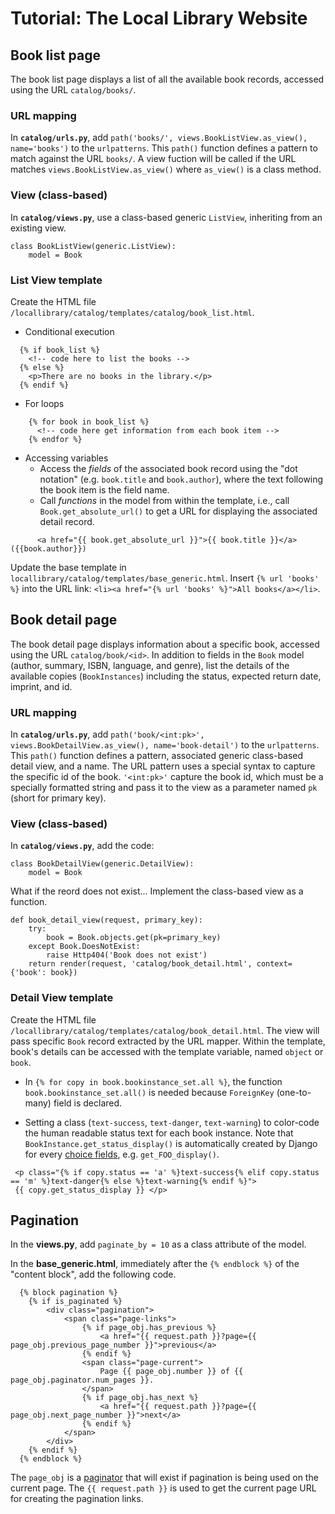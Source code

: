 # Tutorial: The Local Library Website

## Book list page

The book list page displays a list of all the available book records, accessed using the URL `catalog/books/`. 

### URL mapping

In **`catalog/urls.py`**, add `path('books/', views.BookListView.as_view(), name='books')` to the `urlpatterns`. This `path()` function defines a pattern to match against the URL `books/`. A view fuction will be called if the URL matches `views.BookListView.as_view()` where `as_view()` is a class method.

### View (class-based)

In **`catalog/views.py`**, use a class-based generic `ListView`, inheriting from an existing view. 
```
class BookListView(generic.ListView):
    model = Book
```

### List View template

Create the HTML file `/locallibrary/catalog/templates/catalog/book_list.html`.
- Conditional execution
```
  {% if book_list %}
    <!-- code here to list the books -->
  {% else %}
    <p>There are no books in the library.</p>
  {% endif %} 
```
- For loops
```
    {% for book in book_list %}
      <!-- code here get information from each book item -->
    {% endfor %}
```
- Accessing variables
	- Access the _fields_ of the associated book record using the "dot notation" (e.g. `book.title` and `book.author`), where the text following the book item is the field name.
	- Call _functions_ in the model from within the template, i.e., call `Book.get_absolute_url()` to get a URL for displaying the associated detail record.
```
      <a href="{{ book.get_absolute_url }}">{{ book.title }}</a> ({{book.author}})
```

Update the base template in `locallibrary/catalog/templates/base_generic.html`. Insert `{% url 'books' %}` into the URL link: `<li><a href="{% url 'books' %}">All books</a></li>`.

## Book detail page

The book detail page displays information about a specific book, accessed using the URL `catalog/book/<id>`. In addition to fields in the `Book` model (author, summary, ISBN, language, and genre), list the details of the available copies (`BookInstances`) including the status, expected return date, imprint, and id. 

### URL mapping

In **`catalog/urls.py`**, add `path('book/<int:pk>', views.BookDetailView.as_view(), name='book-detail')` to the `urlpatterns`. This `path()` function defines a pattern, associated generic class-based detail view, and a name. The URL pattern uses a special syntax to capture the specific id of the book. `'<int:pk>'` capture the book id, which must be a specially formatted string and pass it to the view as a parameter named `pk` (short for primary key). 

### View (class-based)

In **`catalog/views.py`**, add the code:
```
class BookDetailView(generic.DetailView):
    model = Book
```

What if the reord does not exist... Implement the class-based view as a function.
```
def book_detail_view(request, primary_key):
    try:
        book = Book.objects.get(pk=primary_key)
    except Book.DoesNotExist:
        raise Http404('Book does not exist')
    return render(request, 'catalog/book_detail.html', context={'book': book})
```

### Detail View template

Create the HTML file `/locallibrary/catalog/templates/catalog/book_detail.html`. The view will pass specific `Book` record extracted by the URL mapper. Within the template, book's details can be accessed with the template variable, named `object` or `book`.

- In `{% for copy in book.bookinstance_set.all %}`, the function `book.bookinstance_set.all()` is needed because `ForeignKey` (one-to-many) field is declared. 

- Setting a class (`text-success`, `text-danger`, `text-warning`) to color-code the human readable status text for each book instance. Note that `BookInstance.get_status_display()` is automatically created by Django for every [choice fields](https://docs.djangoproject.com/en/3.1/ref/models/fields/#choices), e.g. `get_FOO_display()`.
```
 <p class="{% if copy.status == 'a' %}text-success{% elif copy.status == 'm' %}text-danger{% else %}text-warning{% endif %}">
 {{ copy.get_status_display }} </p>
```

## Pagination

In the **views.py**, add `paginate_by = 10` as a class attribute of the model.

In the **base_generic.html**, immediately after the `{% endblock %}` of the "content block", add the following code.
```
  {% block pagination %}
    {% if is_paginated %}
        <div class="pagination">
            <span class="page-links">
                {% if page_obj.has_previous %}
                    <a href="{{ request.path }}?page={{ page_obj.previous_page_number }}">previous</a>
                {% endif %}
                <span class="page-current">
                    Page {{ page_obj.number }} of {{ page_obj.paginator.num_pages }}.
                </span>
                {% if page_obj.has_next %}
                    <a href="{{ request.path }}?page={{ page_obj.next_page_number }}">next</a>
                {% endif %}
            </span>
        </div>
    {% endif %}
  {% endblock %}
```
The `page_obj` is a [paginator](https://docs.djangoproject.com/en/3.1/topics/pagination/#paginator-objects) that will exist if pagination is being used on the current page. The `{{ request.path }}` is used to get the current page URL for creating the pagination links. 
